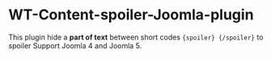 # WT-Content-spoiler-Joomla-plugin
This plugin hide a **part of text** between short codes `{spoiler} {/spoiler}` to spoiler
Support Joomla 4 and Joomla 5.
